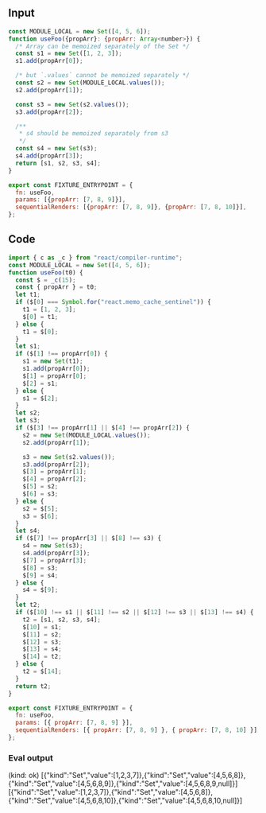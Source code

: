 
## Input

```javascript
const MODULE_LOCAL = new Set([4, 5, 6]);
function useFoo({propArr}: {propArr: Array<number>}) {
  /* Array can be memoized separately of the Set */
  const s1 = new Set([1, 2, 3]);
  s1.add(propArr[0]);

  /* but `.values` cannot be memoized separately */
  const s2 = new Set(MODULE_LOCAL.values());
  s2.add(propArr[1]);

  const s3 = new Set(s2.values());
  s3.add(propArr[2]);

  /**
   * s4 should be memoized separately from s3
   */
  const s4 = new Set(s3);
  s4.add(propArr[3]);
  return [s1, s2, s3, s4];
}

export const FIXTURE_ENTRYPOINT = {
  fn: useFoo,
  params: [{propArr: [7, 8, 9]}],
  sequentialRenders: [{propArr: [7, 8, 9]}, {propArr: [7, 8, 10]}],
};

```

## Code

```javascript
import { c as _c } from "react/compiler-runtime";
const MODULE_LOCAL = new Set([4, 5, 6]);
function useFoo(t0) {
  const $ = _c(15);
  const { propArr } = t0;
  let t1;
  if ($[0] === Symbol.for("react.memo_cache_sentinel")) {
    t1 = [1, 2, 3];
    $[0] = t1;
  } else {
    t1 = $[0];
  }
  let s1;
  if ($[1] !== propArr[0]) {
    s1 = new Set(t1);
    s1.add(propArr[0]);
    $[1] = propArr[0];
    $[2] = s1;
  } else {
    s1 = $[2];
  }
  let s2;
  let s3;
  if ($[3] !== propArr[1] || $[4] !== propArr[2]) {
    s2 = new Set(MODULE_LOCAL.values());
    s2.add(propArr[1]);

    s3 = new Set(s2.values());
    s3.add(propArr[2]);
    $[3] = propArr[1];
    $[4] = propArr[2];
    $[5] = s2;
    $[6] = s3;
  } else {
    s2 = $[5];
    s3 = $[6];
  }
  let s4;
  if ($[7] !== propArr[3] || $[8] !== s3) {
    s4 = new Set(s3);
    s4.add(propArr[3]);
    $[7] = propArr[3];
    $[8] = s3;
    $[9] = s4;
  } else {
    s4 = $[9];
  }
  let t2;
  if ($[10] !== s1 || $[11] !== s2 || $[12] !== s3 || $[13] !== s4) {
    t2 = [s1, s2, s3, s4];
    $[10] = s1;
    $[11] = s2;
    $[12] = s3;
    $[13] = s4;
    $[14] = t2;
  } else {
    t2 = $[14];
  }
  return t2;
}

export const FIXTURE_ENTRYPOINT = {
  fn: useFoo,
  params: [{ propArr: [7, 8, 9] }],
  sequentialRenders: [{ propArr: [7, 8, 9] }, { propArr: [7, 8, 10] }],
};

```
      
### Eval output
(kind: ok) [{"kind":"Set","value":[1,2,3,7]},{"kind":"Set","value":[4,5,6,8]},{"kind":"Set","value":[4,5,6,8,9]},{"kind":"Set","value":[4,5,6,8,9,null]}]
[{"kind":"Set","value":[1,2,3,7]},{"kind":"Set","value":[4,5,6,8]},{"kind":"Set","value":[4,5,6,8,10]},{"kind":"Set","value":[4,5,6,8,10,null]}]